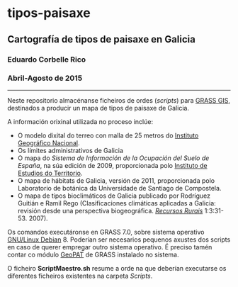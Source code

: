 # tipos-paisaxe
## Cartografía de tipos de paisaxe en Galicia
### Eduardo Corbelle Rico
### Abril-Agosto de 2015

--------------

Neste repositorio almacénanse ficheiros de ordes (*scripts*) para [GRASS GIS](http://grass.osgeo.org/), destinados a producir un mapa de tipos de paisaxe de Galicia.

A información orixinal utilizada no proceso inclúe:

- O modelo dixital do terreo con malla de 25 metros do [Instituto Geográfico Nacional](http://centrodedescargas.cnig.es/CentroDescargas/).
- Os límites administrativos de Galicia
- O mapa do *Sistema de Información de la Ocupación del Suelo de España*, na súa edición de 2009, proporcionada polo [Instituto de Estudios do Territorio](http://www.cmati.xunta.es/organizacion/c/Instituto_Estudos_Territorio).
- O mapa de hábitats de Galicia, versión de 2011, proporcionada polo Laboratorio de botánica da Universidade de Santiago de Compostela.
- O mapa de tipos bioclimáticos de Galicia publicado por Rodríguez Guitián e Ramil Rego (Clasificaciones climáticas aplicadas a Galicia: revisión desde una perspectiva biogeográfica. [*Recursos Rurais*](http://www.usc.es/revistas/index.php/rr) 1:3:31-53. 2007).

Os comandos executáronse en GRASS 7.0, sobre sistema operativo [GNU/Linux Debian](https://www.debian.org/index.es.html) 8. Poderían ser necesarios pequenos axustes dos scripts en caso de querer empregar outro sistema operativo. É preciso tamén contar co módulo [GeoPAT](http://sil.uc.edu/gitlist/geoPAT/) de GRASS instalado no sistema.

O ficheiro **ScriptMaestro.sh** resume a orde na que deberían executarse os diferentes ficheiros existentes na carpeta *Scripts*.